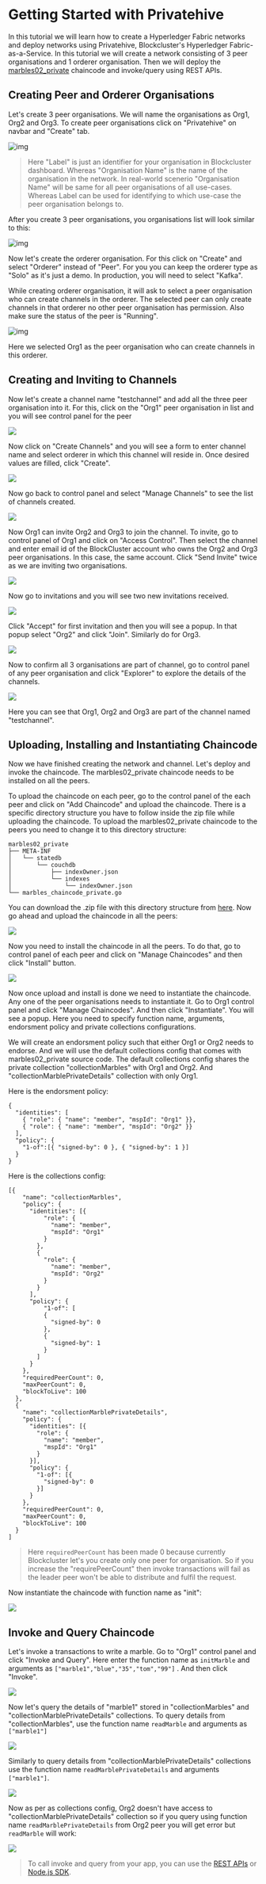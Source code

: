 # Getting Started with Privatehive

In this tutorial we will learn how to create a Hyperledger Fabric networks and deploy networks using Privatehive, Blockcluster's Hyperledger Fabric-as-a-Service. In this tutorial we will create a network consisting of 3 peer organisations and 1 orderer organisation. Then we will deploy the [marbles02_private](<https://github.com/hyperledger/fabric-samples/tree/master/chaincode/marbles02_private>) chaincode and invoke/query using REST APIs.

## Creating Peer and Orderer Organisations

Let's create 3 peer organisations. We will name the organisations as Org1, Org2 and Org3. To create peer organisations click on "Privatehive" on navbar and "Create" tab.

![img](images/create_peer_org.png)

> Here "Label" is just an identifier for your organisation in Blockcluster dashboard. Whereas "Organisation Name" is the name of the organisation in the network. In real-world scenerio "Organisation Name" will be same for all peer organisations of all use-cases. Whereas Label can be used for identifying to which use-case the peer organisation belongs to.

After you create 3 peer organisations, you organisations list will look similar to this:

![img](images/list_peer_orgs.png)

Now let's create the orderer organisation. For this click on "Create" and select "Orderer" instead of "Peer". For you you can keep the orderer type as "Solo" as it's just a demo. In production, you will need to select "Kafka". 

While creating orderer organisation, it will ask to select a peer organisation who can create channels in the orderer. The selected peer can only create channels in that orderer no other peer organisation has permission. Also make sure the status of the peer is "Running".

![img](images/create_orderer_org.png)

Here we selected Org1 as the peer organisation who can create channels in this orderer.

## Creating and Inviting to Channels

Now let's create a channel name "testchannel" and add all the three peer organisation into it. For this, click on the "Org1" peer organisation in list and you will see control panel for the peer

![](images/control_panel.png)

Now click on "Create Channels" and you will see a form to enter channel name and select orderer in which this channel will reside in. Once desired values are filled, click "Create".

![](images/create_channel.png)

Now go back to control panel and select "Manage Channels" to see the list of channels created.

![](images/channels_list.png)

Now Org1 can invite Org2 and Org3 to join the channel. To invite, go to control panel of Org1 and click on "Access Control". Then select the channel and enter email id of the BlockCluster account who owns the Org2 and Org3 peer organisations. In this case, the same account. Click "Send Invite" twice as we are inviting two organisations.

![](images/invite_channel.png)

 Now go to invitations and you will see two new invitations received. 

![](images/invitations.png)

Click "Accept" for first invitation and then you will see a popup. In that popup select "Org2" and click "Join". Similarly do for Org3.

![](images/join_channel.png)

Now to confirm all 3 organisations are part of channel, go to control panel of any peer organisation and click "Explorer" to explore the details of the channels.

![](images/explorer.png)

Here you can see that Org1, Org2 and Org3 are part of the channel named "testchannel".

## Uploading, Installing and Instantiating Chaincode

Now we have finished creating the network and channel. Let's deploy and invoke the chaincode. The marbles02_private chaincode needs to be installed on all the peers. 

To upload the chaincode on each peer, go to the control panel of the each peer and click on "Add Chaincode" and upload the chaincode. There is a specific directory structure you have to follow inside the zip file while uploading the chaincode. To upload the marbles02_private chaincode to the peers you need to change it to this directory structure:

```
marbles02_private
├── META-INF
│   └── statedb
│       └── couchdb
│           ├── indexOwner.json
│           └── indexes
│               └── indexOwner.json
└── marbles_chaincode_private.go
```

You can download the .zip file with this directory structure from [here](chaincodes/marbles02_private.zip). Now go ahead and upload the chaincode in all the peers:

![](images/add_chaincode.png)

Now you need to install the chaincode in all the peers. To do that, go to control panel of each peer and click on "Manage Chaincodes" and then click "Install" button.

![](images/install_chaincode.png)

Now once upload and install is done we need to instantiate the chaincode. Any one of the peer organisations needs to instantiate it. Go to Org1 control panel and click "Manage Chaincodes". And then click "Instantiate". You will see a popup. Here you need to specify function name, arguments, endorsment policy and private collections configurations.

 We will create an endorsment policy such that either Org1 or Org2 needs to endorse. And we will use the default collections config that comes with marbles02_private source code. The default collections config shares the private collection "collectionMarbles" with Org1 and Org2. And "collectionMarblePrivateDetails" collection with only Org1.

Here is the endorsment policy:

```
{
  "identities": [
    { "role": { "name": "member", "mspId": "Org1" }},
    { "role": { "name": "member", "mspId": "Org2" }}
  ],
  "policy": {
    "1-of":[{ "signed-by": 0 }, { "signed-by": 1 }]
  }
}
```

Here is the collections config:

```
[{
    "name": "collectionMarbles",
    "policy": {
      "identities": [{
          "role": {
            "name": "member",
            "mspId": "Org1"
          }
        },
        {
          "role": {
            "name": "member",
            "mspId": "Org2"
          }
        }
      ],
      "policy": {
          "1-of": [
          {
            "signed-by": 0
          },
          {
            "signed-by": 1
          }
        ]
      }
    },
    "requiredPeerCount": 0,
    "maxPeerCount": 0,
    "blockToLive": 100
  },
  {
    "name": "collectionMarblePrivateDetails",
    "policy": {
      "identities": [{
        "role": {
          "name": "member",
          "mspId": "Org1"
        }
      }],
      "policy": {
        "1-of": [{
          "signed-by": 0
        }]
      }
    },
    "requiredPeerCount": 0,
    "maxPeerCount": 0,
    "blockToLive": 100
  }
]

```

> Here `requiredPeerCount` has been made 0 because currently Blockcluster let's you create only one peer for organisation. So if you increase the "requirePeerCount" then invoke transactions will fail as the leader peer won't be able to distribute and fulfil the request.

Now instantiate the chaincode with function name as "init":

![](images/instantiate.png)

## Invoke and Query Chaincode

Let's invoke a transactions to write a marble. Go to "Org1" control panel and click "Invoke and Query". Here enter the function name as `initMarble` and arguments as `["marble1","blue","35","tom","99"]` . And then click "Invoke".

![](images/invoke.png)

Now let's query the details of "marble1" stored in "collectionMarbles" and "collectionMarblePrivateDetails" collections. To query details from "collectionMarbles", use the function name `readMarble` and arguments as `["marble1"]`

![](images/query1.png)

Similarly to query details from "collectionMarblePrivateDetails" collections use the function name `readMarblePrivateDetails` and arguments `["marble1"]`. 

![](images/query2.png)

Now as per as collections config, Org2 doesn't have access to "collectionMarblePrivateDetails" collection so if you query using function name `readMarblePrivateDetails` from Org2 peer you will get error but `readMarble` will work:

![](images/query3.png)

> To call invoke and query from your app, you can use the [REST APIs](privatehive.api.blockcluster.io) or [Node.js SDK](https://www.npmjs.com/package/blockcluster).


